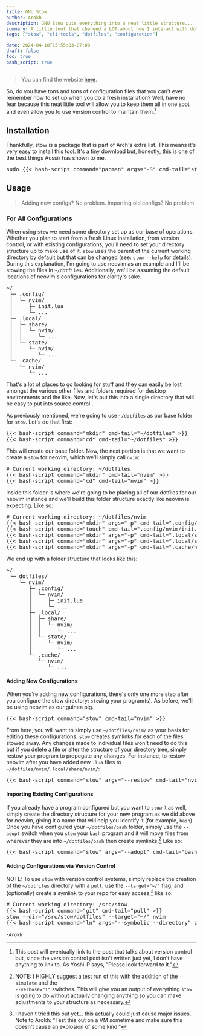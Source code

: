 ```yaml
---
title: GNU Stow
author: Arokh
description: GNU Stow puts everything into a neat little structure...
summary: A little tool that changed a LOT about how I interact with dotfiles.
tags: ["stow", "cli-tools", "dotfiles", "configuration"]

date: 2024-04-10T15:55:03-07:00
draft: false
toc: true
bash_script: true
---
```


> You can find the website [here](https://www.gnu.org/software/stow/).

So, do you have tons and tons of configuration files that you can't ever remember how to 
set up when you do a fresh installation? Well, have no fear because this neat little 
tool will allow you to keep them all in one spot and even allow you to use version
control to maintain them.[^1]


## Installation

Thankfully, stow is a package that is part of Arch's extra list. This means it's very
easy to install this tool. It's a tiny download but, honestly, this is one of the best
things Aussir has shown to me.

<pre>
<span class="bash sudo">sudo</span> {{< bash-script command="pacman" args="-S" cmd-tail="stow" >}}
</pre>

## Usage
> Adding new configs? No problem. Importing old configs? No problem.

### For All Configurations

When using `stow` we need some directory set up as our base of operations. Whether you
plan to start from a fresh Linux installation, from version control, or with existing
configurations, you'll need to set your directory structure up to make use of it. `stow`
uses the parent of the current working directory by default but that can be changed (see:
`stow --help` for details). During this explanation, I'm going to use neovim as an
example and I'll be stowing the files in `~/dotfiles`. Additionally, we'll be assuming
the default locations of neovim's configurations for clarity's sake.

<pre>
~/
 &#x251c;&#x2500; .config/
 &#x2502;  &#x2514;&#x2500; nvim/
 &#x2502;     &#x251c;&#x2500; init.lua
 &#x2502;     &#x2514;&#x2500; ...
 &#x251c;&#x2500; .local/
 &#x2502;  &#x251c;&#x2500; share/
 &#x2502;  &#x2502;  &#x2514;&#x2500; nvim/
 &#x2502;  &#x2502;     &#x2514;&#x2500; ...
 &#x2502;  &#x2514;&#x2500; state/
 &#x2502;     &#x2514;&#x2500; nvim/
 &#x2502;        &#x2514;&#x2500; ...
 &#x2514;&#x2500; .cache/
    &#x2514;&#x2500; nvim/
       &#x2514;&#x2500; ...
</pre>

That's a lot of places to go looking for stuff and they can easily be lost amongst the 
various other files and folders required for desktop environments and the like. Now,
let's put this into a single directory that will be easy to put into source control...

As previously mentioned, we're going to use `~/dotfiles` as our base folder for `stow`.
Let's do that first:

<pre>
{{< bash-script command="mkdir" cmd-tail="~/dotfiles" >}}
{{< bash-script command="cd" cmd-tail="~/dotfiles" >}}
</pre>

This will create our base folder. Now, the next portion is that we want to create a `stow`
for neovim, which we'll simply call `nvim`:

<pre>
<span class="bash comment"># Current working directory: ~/dotfiles</span>
{{< bash-script command="mkdir" cmd-tail="nvim" >}}
{{< bash-script command="cd" cmd-tail="nvim" >}}
</pre>

Inside this folder is where we're going to be placing all of our dotfiles for our neovim
instance and we'll build this folder structure exactly like neovim is expecting. Like so:

<pre>
<span class="bash comment"># Current working directory: ~/dotfiles/nvim</span>
{{< bash-script command="mkdir" args="-p" cmd-tail=".config/nvim" >}}
{{< bash-script command="touch" cmd-tail=".config/nvim/init.lua" >}}
{{< bash-script command="mkdir" args="-p" cmd-tail=".local/share/nvim" >}}
{{< bash-script command="mkdir" args="-p" cmd-tail=".local/state/nvim" >}}
{{< bash-script command="mkdir" args="-p" cmd-tail=".cache/nvim" >}}
</pre>

We end up with a folder structure that looks like this:

<pre>
~/
 &#x2514;&#x2500; dotfiles/
    &#x2514;&#x2500; nvim/
       &#x251c;&#x2500; .config/
       &#x2502;  &#x2514;&#x2500; nvim/
       &#x2502;     &#x251c;&#x2500; init.lua
       &#x2502;     &#x2514;&#x2500; ...
       &#x251c;&#x2500; .local/
       &#x2502;  &#x251c;&#x2500; share/
       &#x2502;  &#x2502;  &#x2514;&#x2500; nvim/
       &#x2502;  &#x2502;     &#x2514;&#x2500; ...
       &#x2502;  &#x2514;&#x2500; state/
       &#x2502;     &#x2514;&#x2500; nvim/
       &#x2502;        &#x2514;&#x2500; ...
       &#x2514;&#x2500; .cache/
          &#x2514;&#x2500; nvim/
             &#x2514;&#x2500; ...
</pre>

#### Adding New Configurations

When you're adding new configurations, there's only one more step after you configure
the stow directory: `stow`ing your program(s). As before, we'll be using neovim as our guinea
pig.

<pre>
{{< bash-script command="stow" cmd-tail="nvim" >}}
</pre>

From here, you will want to simply use `~/dotfiles/nvim/` as your basis for editing these
configurations. `stow` creates symlinks for each of the files stowed away. Any changes
made to individual files won't need to do this but if you delete a file or alter the
structure of your directory tree, simply restow your program to propegate any changes. For
instance, to restow neovim after you have added new `.lua` files to
`~/dotfiles/nvim/.local/share/nvim/`:

<pre>
{{< bash-script command="stow" args="--restow" cmd-tail="nvim" >}}
</pre>

#### Importing Existing Configurations

If you already have a program configured but you want to `stow` it as well, simply create
the directory structure for your new program as we did above for neovim, giving it a
name that will help you identify it (for example, `bash`). Once you have configured your
`~/dotfiles/bash` folder, simply use the `--adopt` switch when you `stow` your `bash`
program and it will move files from wherever they are into `~/dotfiles/bash` then create
symlinks.[^note] Like so:

<pre>
{{< bash-script command="stow" args="--adopt" cmd-tail="bash" >}}
</pre>

[^note]: NOTE: I HIGHLY suggest a test run of this with the addition of the `--simulate`
    and the<br>`--verbose="1"` switches. This will give you an output of everything `stow` is
    going to do without actually changing anything so you can make adjustments to your
    structure as necessary.

#### Adding Configurations via Version Control

NOTE: To use `stow` with version control systems, simply replace the creation of the `~/dotfiles`
directory with a `pull`, use the `--target="~/"` flag, and (optionally) create a symlink
to your repo for easy access,[^2] like so:

<pre>
<span class="bash comment"># Current working directory: /src/stow</span>
{{< bash-script command="git" cmd-tail="pull" >}}
<span class="bash command">stow</span>&nbsp;<span class="bash args">--dir</span><span>=</span><span class="bash cmd-tail">"/src/stow/dotfiles"</span>&nbsp;<span class="bash args">--target</span><span>=</span><span class="bash cmd-tail">"~/" nvim</span>
{{< bash-script command="ln" args="--symbolic --directory" cmd-tail="/src/stow/dotfiles ~/dotfiles" >}}
</pre>


-`Arokh`

[^1]: This post will eventually link to the post that talks about version control but,
    since the version control post isn't written just yet, I don't have anything to
    link to. As Yoshi-P says, "Please look forward to it."
[^2]: I haven't tried this out yet... this actually could just cause major issues. Note
    to Arokh: "Test this out on a VM sometime and make sure this doesn't cause an
    explosion of some kind."
